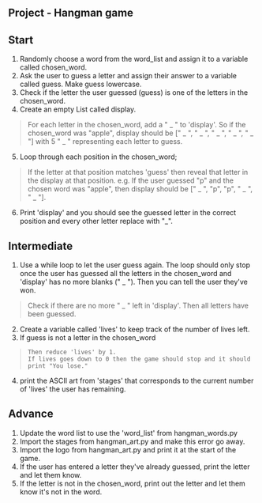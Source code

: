##  Project - Hangman game

## Start
 1. Randomly choose a word from the word_list and assign it to a variable called chosen_word.
 2. Ask the user to guess a letter and assign their answer to a variable called guess. Make guess lowercase.
 3. Check if the letter the user guessed (guess) is one of the letters in the chosen_word.
 4. Create an empty List called display.

> For each letter in the chosen_word, add a " _ " to 'display'.
> So if the chosen_word was "apple", 
> display should be [" _ ",  " _ ",  " _ ",  " _ ",  " _ "] with 5 " _ " representing each letter to guess.
 5.  Loop through each position in the chosen_word;
 > If the letter at that position matches 'guess' then reveal that letter
> in the display at that position. 
> e.g. If the user guessed "p" and the
> chosen word was "apple", then display should be [" _ ", "p", "p", " _ ", " _ "].
 6.  Print 'display' and you should see the guessed letter in the correct position and every other letter replace with "_".
 
 ## Intermediate
 1. Use a while loop to let the user guess again. The loop should only stop once the user has guessed all the letters in the chosen_word and 'display' has no more blanks (" _ "). Then you can tell the user they've won.
> Check if there are no more " _ " left in 'display'. 
> Then all letters have been guessed.
 2. Create a variable called 'lives' to keep track of the number of lives left. 
 3. If guess is not a letter in the chosen_word
 >     Then reduce 'lives' by 1. 
 >     If lives goes down to 0 then the game should stop and it should print "You lose."
 4. print the ASCII art from 'stages' that corresponds to the current number of 'lives' the user has remaining.

## Advance

 1. Update the word list to use the 'word_list' from hangman_words.py
 2. Import the stages from hangman_art.py and make this error go away.
 3. Import the logo from hangman_art.py and print it at the start of the game.
 4. If the user has entered a letter they've already guessed, print the letter and let them know.
 5. If the letter is not in the chosen_word, print out the letter and let them know it's not in the word.
